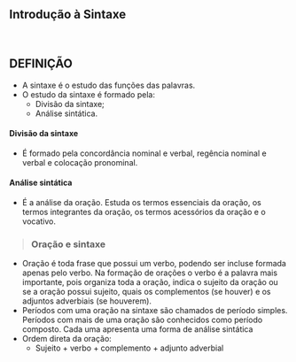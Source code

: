 ## Introdução à Sintaxe

<br>

## DEFINIÇÃO
* A sintaxe é o estudo das funções das palavras.
* O estudo da sintaxe é formado pela:
  - Divisão da sintaxe;
  - Análise sintática.

#### Divisão da sintaxe
* É formado pela concordância nominal e verbal, regência nominal e verbal e colocação pronominal.

#### Análise sintática
* É a análise da oração. Estuda os termos essenciais da oração, os termos integrantes da oração, os termos acessórios da oração e o vocativo.

> ### Oração e sintaxe
* Oração é toda frase que possui um verbo, podendo ser incluse formada apenas pelo verbo. Na formação de orações o verbo é a palavra mais importante, pois organiza toda a oração, indica o sujeito da oração ou se a oração possui sujeito, quais os complementos (se houver) e os adjuntos adverbiais (se houverem).
* Períodos com uma oração na sintaxe são chamados de período simples. Períodos com mais de uma oração são conhecidos como período composto. Cada uma apresenta uma forma de análise sintática
* Ordem direta da oração:
  - Sujeito + verbo + complemento + adjunto adverbial
